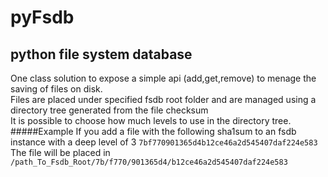 pyFsdb
======
python file system database
-----
One class solution to expose a simple api (add,get,remove) to menage the saving of files on disk.  
Files are placed under specified fsdb root folder and are managed using a directory tree generated from the file checksum  
It is possible to choose how much levels to use in the directory tree.
#####Example
If you add a file with the following sha1sum to an fsdb instance with a deep level of 3
`7bf770901365d4b12ce46a2d545407daf224e583`  
The file will be placed in  
`/path_To_Fsdb_Root/7b/f770/901365d4/b12ce46a2d545407daf224e583`
